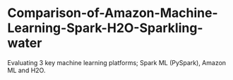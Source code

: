 # Comparison-of-Amazon-Machine-Learning-Spark-H2O-Sparkling-water
Evaluating 3 key machine learning platforms; Spark ML (PySpark), Amazon ML and H2O.

